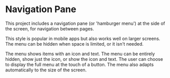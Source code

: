# Navigation Pane

This project includes a navigation pane (or 'hamburger menu') at the side of the screen, for navigation between pages.

This style is popular in mobile apps but also works well on larger screens. The menu can be hidden when space is limited, or it isn't needed.

The menu shows items with an icon and text. The menu can be entirely hidden, show just the icon, or show the icon and text. The user can choose to display the full menu at the touch of a button. The menu also adapts automatically to the size of the screen.
